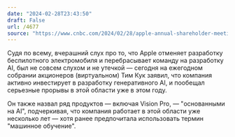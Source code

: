 ```yaml
---
date: "2024-02-28T23:43:50"
draft: False
url: /4677
source: "https://www.cnbc.com/2024/02/28/apple-annual-shareholder-meeting-2024-ai-investments.html"
---
```


Судя по всему, вчерашний слух про то, что Apple отменяет разработку беспилотного электромобиля и перебрасывает команду на разработку AI, был не совсем слухом и не утечкой — сегодня на ежегодном собрании акционеров (виртуальном) Тим Кук заявил, что компания активно инвестирует в разработку генеративного AI, и пообещал серьезные прорывы в этой области уже в этом году. 

Он также назвал ряд продуктов — включая Vision Pro, — "основанными на AI", подчеркивая, что компания работает в этой области уже несколько лет — хотя ранее предпочитала использовать термин "машинное обучение".

